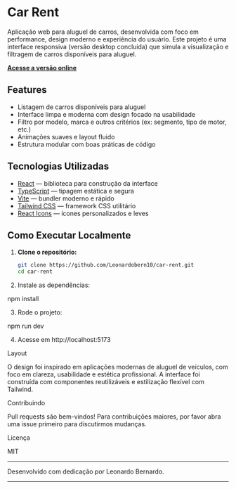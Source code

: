 # Car Rent

Aplicação web para aluguel de carros, desenvolvida com foco em performance, design moderno e experiência do usuário. Este projeto é uma interface responsiva (versão desktop concluída) que simula a visualização e filtragem de carros disponíveis para aluguel.

**[Acesse a versão online](https://car-rent-eta-lemon.vercel.app/)**

## Features

- Listagem de carros disponíveis para aluguel
- Interface limpa e moderna com design focado na usabilidade
- Filtro por modelo, marca e outros critérios (ex: segmento, tipo de motor, etc.)
- Animações suaves e layout fluido
- Estrutura modular com boas práticas de código

## Tecnologias Utilizadas

- [React](https://reactjs.org/) — biblioteca para construção da interface
-  [TypeScript](https://www.typescriptlang.org/) — tipagem estática e segura
- [Vite](https://vitejs.dev/) — bundler moderno e rápido
- [Tailwind CSS](https://tailwindcss.com/) — framework CSS utilitário
- [React Icons](https://react-icons.github.io/react-icons/) — ícones personalizados e leves

## Como Executar Localmente

1. **Clone o repositório:**
   ```bash
   git clone https://github.com/Leonardobern10/car-rent.git
   cd car-rent

2. Instale as dependências:

npm install


3. Rode o projeto:

npm run dev


4. Acesse em http://localhost:5173


Layout

O design foi inspirado em aplicações modernas de aluguel de veículos, com foco em clareza, usabilidade e estética profissional. A interface foi construída com componentes reutilizáveis e estilização flexível com Tailwind.

Contribuindo

Pull requests são bem-vindos! Para contribuições maiores, por favor abra uma issue primeiro para discutirmos mudanças.

Licença

MIT


---

Desenvolvido com dedicação por Leonardo Bernardo.

---

